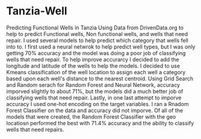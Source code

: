 # Tanzia-Well
Predicting Functional Wells in Tanzia
Using Data from DrivenData.org to help to predict Functional wells, Non functional wells, and wells that need repair. I used several models to help predict which category that wells fell into to. I first used a neural netwrok to help predict well types, but I was only getting 70% accuracy and the model was doing a poor job of classifying wells that need repair. 
To help improve accurarcy I decided to add the longitude and latitude of the wells to help the models. I decided to use Kmeans classification of the well location to assign each well a category based upon each well's distance to the nearest centroid. Using Grid Search and Random serach for Random Forest and Neural Network, accuracy imporved slightly to about 71%, but the models did a much better job of classifying wells that need repair.
Lastly, in one last attempt to imporve accuracy I used one-hot encoding on the target variables. I ran a Rnadom Forest Classifier on the data and accuracy did not imporve. 
Of all of the models that were created, the Random Forest Classifier with the geo locatiosn performed the best with 71.4% accuracy and the ability to classify wells that need repairs.
